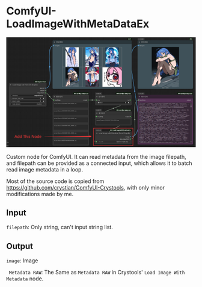 # ComfyUI-LoadImageWithMetaDataEx

![Example_Image](assets/Example_Image.png)

Custom node for ComfyUI. It can read metadata from the image filepath, and filepath can be provided as a connected input, which allows it to batch read image metadata in a loop.

Most of the source code is copied from https://github.com/crystian/ComfyUI-Crystools, with only minor modifications made by me.

## Input

``filepath``: Only string, can't input string list.

## Output

``image``: Image

`` Metadata RAW``: The Same as ``Metadata RAW`` in Crystools' ``Load Image With Metadata`` node.

